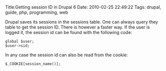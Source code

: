 Title:Getting session ID in Drupal 6
Date: 2010-02-25 22:49:22
Tags: drupal, guide, php, programming, web

Drupal saves its sessions in the sessions table. One can always query they
table to get the session ID. There is however a faster way. If the user is
logged it, the session id can be found with the following code:

    
    
    global $user;
    $user->sid;
    

In any case the session id can also be read from the cookie:

    
    
    $_COOKIE[session_name()];
    

